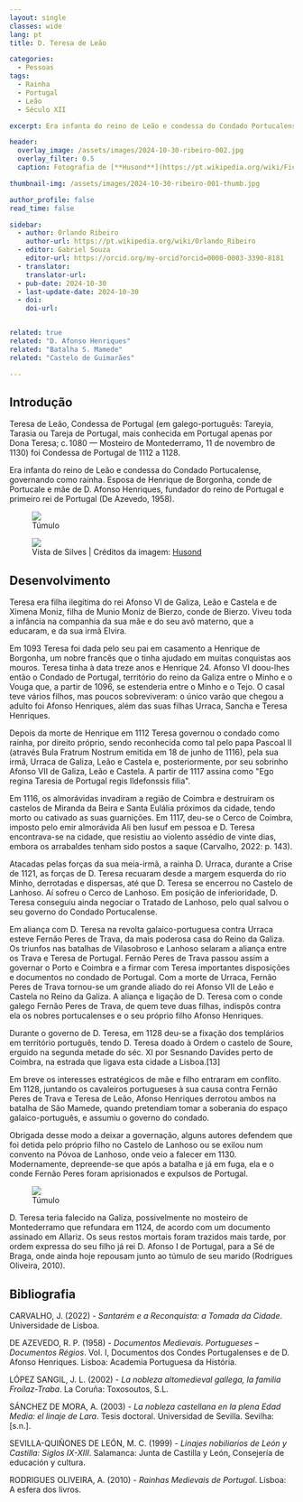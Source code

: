 ```yaml
---
layout: single
classes: wide
lang: pt
title: D. Teresa de Leão 

categories:
  - Pessoas
tags:
  - Rainha
  - Portugal
  - Leão
  - Século XII

excerpt: Era infanta do reino de Leão e condessa do Condado Portucalense, governando como rainha. Esposa de Henrique de Borgonha, conde de Portucale e mãe de D. Afonso Henriques.

header:
  overlay_image: /assets/images/2024-10-30-ribeiro-002.jpg
  overlay_filter: 0.5 
  caption: Fotografia de [**Husond**](https://pt.wikipedia.org/wiki/Ficheiro:Silves.JPG){:target="_blank"}

thumbnail-img: /assets/images/2024-10-30-ribeiro-001-thumb.jpg

author_profile: false
read_time: false

sidebar:
  - author: Orlando Ribeiro
    author-url: https://pt.wikipedia.org/wiki/Orlando_Ribeiro
  - editor: Gabriel Souza
    editor-url: https://orcid.org/my-orcid?orcid=0000-0003-3390-8181
  - translator: 
    translator-url:
  - pub-date: 2024-10-30
  - last-update-date: 2024-10-30
  - doi: 
    doi-url:


related: true
related: "D. Afonso Henriques"
related: "Batalha S. Mamede"
related: "Castelo de Guimarães"

---
```

## Introdução
Teresa de Leão, Condessa de Portugal (em galego-português: Tareyia, Tarasia ou Tareja de Portugal, mais conhecida em Portugal apenas por Dona Teresa; c. 1080 — Mosteiro de Montederramo, 11 de novembro de 1130) foi Condessa de Portugal de 1112 a 1128.

Era infanta do reino de Leão e condessa do Condado Portucalense, governando como rainha. Esposa de Henrique de Borgonha, conde de Portucale e mãe de D. Afonso Henriques, fundador do reino de Portugal e primeiro rei de Portugal (De Azevedo, 1958).

<figure>
    <a href="/assets/images/2024-10-30-ribeiro-001.jpg"><img src="/assets/images/2024-10-30-ribeiro-001.jpg"></a>
    <figcaption>Túmulo</figcaption>        
</figure>

<figure class="align-center half">
    <a href="/assets/images/2024-12-19-silva.jpg"><img src="/assets/images/2024-12-19-silva.jpg"></a>
    <figcaption>Vista de Silves | Créditos da imagem: <a href="https://pt.wikipedia.org/wiki/Ficheiro:Silves.JPG">Husond</a></figcaption>        
</figure>



## Desenvolvimento
Teresa era filha ilegítima do rei Afonso VI de Galiza, Leão e Castela e de Ximena Moniz, filha de Munio Moniz de Bierzo, conde de Bierzo. Viveu toda a infância na companhia da sua mãe e do seu avô materno, que a educaram, e da sua irmã Elvira.

Em 1093 Teresa foi dada pelo seu pai em casamento a Henrique de Borgonha, um nobre francês que o tinha ajudado em muitas conquistas aos mouros. Teresa tinha à data treze anos e Henrique 24. Afonso VI doou-lhes então o Condado de Portugal, território do reino da Galiza entre o Minho e o Vouga que, a partir de 1096, se estenderia entre o Minho e o Tejo. O casal teve vários filhos, mas poucos sobreviveram: o único varão que chegou a adulto foi Afonso Henriques, além das suas filhas Urraca, Sancha e Teresa Henriques.

Depois da morte de Henrique em 1112 Teresa governou o condado como rainha, por direito próprio, sendo reconhecida como tal pelo papa Pascoal II (através Bula Fratrum Nostrum emitida em 18 de junho de 1116), pela sua irmã, Urraca de Galiza, Leão e Castela e, posteriormente, por seu sobrinho Afonso VII de Galiza, Leão e Castela. A partir de 1117 assina como "Ego regina Taresia de Portugal regis Ildefonssis filia".

Em 1116, os almorávidas invadiram a região de Coimbra e destruíram os castelos de Miranda da Beira e Santa Eulália próximos da cidade, tendo morto ou cativado as suas guarnições. Em 1117, deu-se o Cerco de Coimbra, imposto pelo emir almorávida Ali ben Iusuf em pessoa e D. Teresa encontrava-se na cidade, que resistiu ao violento assédio de vinte dias, embora os arrabaldes tenham sido postos a saque (Carvalho, 2022: p. 143).

Atacadas pelas forças da sua meia-irmã, a rainha D. Urraca, durante a Crise de 1121, as forças de D. Teresa recuaram desde a margem esquerda do rio Minho, derrotadas e dispersas, até que D. Teresa se encerrou no Castelo de Lanhoso. Aí sofreu o Cerco de Lanhoso. Em posição de inferioridade, D. Teresa conseguiu ainda negociar o Tratado de Lanhoso, pelo qual salvou o seu governo do Condado Portucalense.

Em aliança com D. Teresa na revolta galaico-portuguesa contra Urraca esteve Fernão Peres de Trava, da mais poderosa casa do Reino da Galiza. Os triunfos nas batalhas de Vilasobroso e Lanhoso selaram a aliança entre os Trava e Teresa de Portugal. Fernão Peres de Trava passou assim a governar o Porto e Coimbra e a firmar com Teresa importantes disposições e documentos no condado de Portugal. Com a morte de Urraca, Fernão Peres de Trava tornou-se um grande aliado do rei Afonso VII de Leão e Castela no Reino da Galiza. A aliança e ligação de D. Teresa com o conde galego Fernão Peres de Trava, de quem teve duas filhas, indispôs contra ela os nobres portucalenses e o seu próprio filho Afonso Henriques.

Durante o governo de D. Teresa, em 1128 deu-se a fixação dos templários em território português, tendo D. Teresa doado à Ordem o castelo de Soure, erguido na segunda metade do séc. XI por Sesnando Davides perto de Coimbra, na estrada que ligava esta cidade a Lisboa.[13]

Em breve os interesses estratégicos de mãe e filho entraram em conflito. Em 1128, juntando os cavaleiros portugueses à sua causa contra Fernão Peres de Trava e Teresa de Leão, Afonso Henriques derrotou ambos na batalha de São Mamede, quando pretendiam tomar a soberania do espaço galaico-português, e assumiu o governo do condado.

Obrigada desse modo a deixar a governação, alguns autores defendem que foi detida pelo próprio filho no Castelo de Lanhoso ou se exilou num convento na Póvoa de Lanhoso, onde veio a falecer em 1130. Modernamente, depreende-se que após a batalha e já em fuga, ela e o conde Fernão Peres foram aprisionados e expulsos de Portugal.
<figure>
    <a href="/assets/images/2024-10-30-ribeiro-002.jpg"><img src="/assets/images/2024-10-30-ribeiro-002.jpg"></a>
    <figcaption>Túmulo</figcaption>
</figure>

D. Teresa teria falecido na Galiza, possivelmente no mosteiro de Montederramo que refundara em 1124, de acordo com um documento assinado em Allariz.
Os seus restos mortais foram trazidos mais tarde, por ordem expressa do seu filho já rei D. Afonso I de Portugal, para a Sé de Braga, onde ainda hoje repousam junto ao túmulo de seu marido (Rodrigues Oliveira, 2010).

## Bibliografia
CARVALHO, J. (2022) - *Santarém e a Reconquista: a Tomada da Cidade*. Universidade de Lisboa. 

DE AZEVEDO, R. P. (1958) - *Documentos Medievais. Portugueses – Documentos Régios*. Vol. I, Documentos dos Condes Portugalenses e de D. Afonso Henriques. Lisboa: Academia Portuguesa da História.

LÓPEZ SANGIL, J. L. (2002) - 	*La nobleza altomedieval gallega, la familia Froílaz-Traba*. La Coruña: Toxosoutos, S.L. 

SÁNCHEZ DE MORA, A. (2003) - *La nobleza castellana en la plena Edad Media: el linaje de Lara*. Tesis doctoral. Universidad de Sevilla. Sevilha: [s.n.]. 

SEVILLA-QUIÑONES DE LEÓN, M. C. (1999) - *Linajes nobiliarios de León y Castilla: Siglos IX-XIII*. Salamanca: Junta de Castilla y León, Consejería de educación y cultura.

RODRIGUES OLIVEIRA, A. (2010) - *Rainhas Medievais de Portugal*. Lisboa: A esfera dos livros. 

